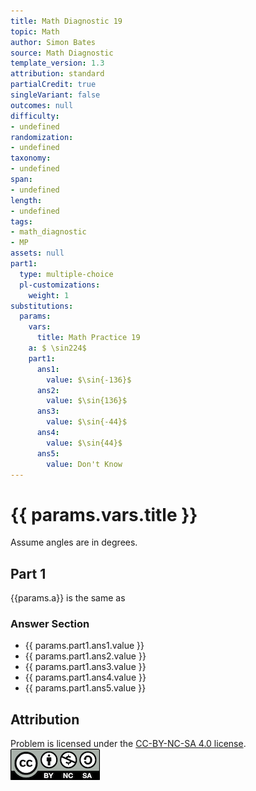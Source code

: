 ```yaml
---
title: Math Diagnostic 19
topic: Math
author: Simon Bates
source: Math Diagnostic
template_version: 1.3
attribution: standard
partialCredit: true
singleVariant: false
outcomes: null
difficulty:
- undefined
randomization:
- undefined
taxonomy:
- undefined
span:
- undefined
length:
- undefined
tags:
- math_diagnostic
- MP
assets: null
part1:
  type: multiple-choice
  pl-customizations:
    weight: 1
substitutions:
  params:
    vars:
      title: Math Practice 19
    a: $ \sin224$
    part1:
      ans1:
        value: $\sin{-136}$
      ans2:
        value: $\sin{136}$
      ans3:
        value: $\sin{-44}$
      ans4:
        value: $\sin{44}$
      ans5:
        value: Don't Know
---
```

# {{ params.vars.title }}
Assume angles are in degrees.

## Part 1

{{params.a}} is the same as

### Answer Section

- {{ params.part1.ans1.value }}
- {{ params.part1.ans2.value }}
- {{ params.part1.ans3.value }}
- {{ params.part1.ans4.value }}
- {{ params.part1.ans5.value }}

## Attribution

Problem is licensed under the [CC-BY-NC-SA 4.0 license](https://creativecommons.org/licenses/by-nc-sa/4.0/).<br> ![The Creative Commons 4.0 license requiring attribution-BY, non-commercial-NC, and share-alike-SA license.](https://raw.githubusercontent.com/firasm/bits/master/by-nc-sa.png)
